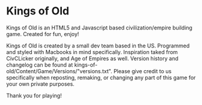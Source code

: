 # Kings of Old
Kings of Old is an HTML5 and Javascript based civilization/empire building game. Created for fun, enjoy!

Kings of Old is created by a small dev team based in the US. Programmed and styled with Macbooks in mind specifically.
Inspiration taked from CivCLicker originally, and Age of Empires as well.
Version history and changelog can be found at kings-of-old/Content/Game/Versions/"versions.txt".
Please give credit to us specifically when reposting, remaking, or changing any part of this game for your own private purposes.

Thank you for playing!

